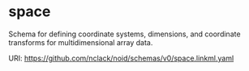 # space 

Schema for defining coordinate systems, dimensions, and coordinate transforms for multidimensional array data.

URI: https://github.com/nclack/noid/schemas/v0/space.linkml.yaml

